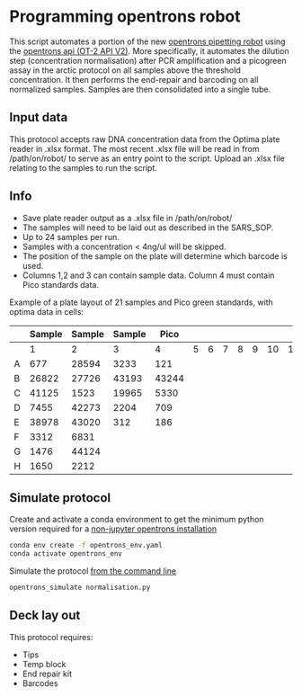 # Programming opentrons robot

This script automates a portion of the new [opentrons pipetting robot](https://opentrons.com/) using the [opentrons api (OT-2 API V2)](https://docs.opentrons.com/v2/index.html). More specifically, it automates the dilution step (concentration normalisation) after PCR amplification and a picogreen assay in the arctic protocol on all samples above the threshold concentration. It then performs the end-repair and barcoding on all normalized samples. Samples are then consolidated into a single tube.

## Input data

This protocol accepts raw DNA concentration data from the Optima plate reader in .xlsx format. The most recent .xlsx file will be read in from /path/on/robot/ to serve as an entry point to the script. Upload an .xlsx file relating to the samples to run the script.

## Info

- Save plate reader output as a .xlsx file in /path/on/robot/
- The samples will need to be laid out as described in the SARS_SOP.
- Up to 24 samples per run.
- Samples with a concentration < 4ng/ul will be skipped.
- The position of the sample on the plate will determine which barcode is used.
- Columns 1,2 and 3 can contain sample data. Column 4 must contain Pico standards data.

Example of a plate layout of 21 samples and Pico green standards, with optima data in cells:

|    |Sample|Sample |Sample |Pico  |     |     |     |     |     |     |     |     |
|----|------|-------|-------|------|-----|-----|-----|-----|-----|-----|-----|-----|
|    | 1    | 2     | 3     | 4    | 5   | 6   | 7   | 8   | 9   | 10  | 11  | 12  |
| A  | 677  | 28594 | 3233  |121   |     |     |     |     |     |     |     |     |
| B  |26822 | 27726 | 43193 |43244 |     |     |     |     |     |     |     |     |
| C  |41125 | 1523  | 19965 |5330  |     |     |     |     |     |     |     |     |
| D  |7455  | 42273 | 2204  |709   |     |     |     |     |     |     |     |     |
| E  |38978 | 43020 | 312   |186   |     |     |     |     |     |     |     |     |
| F  |3312  | 6831  |       |      |     |     |     |     |     |     |     |     |
| G  |1476  | 44124 |       |      |     |     |     |     |     |     |     |     |
| H  |1650  | 2212  |       |      |     |     |     |     |     |     |     |     |

## Simulate protocol

Create and activate a conda environment to get the minimum python version required for a [non-jupyter opentrons installation](https://docs.opentrons.com/v2/writing.html#non-jupyter-installation)

```bash
conda env create -f opentrons_env.yaml
conda activate opentrons_env
```

Simulate the protocol [from the command line](https://docs.opentrons.com/v2/writing.html#from-the-command-line)

```bash
opentrons_simulate normalisation.py
```

## Deck lay out

This protocol requires:

- Tips
- Temp block
- End repair kit
- Barcodes 
